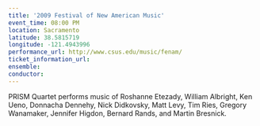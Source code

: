 ```yaml
---
title: '2009 Festival of New American Music'
event_time: 08:00 PM
location: Sacramento
latitude: 38.5815719
longitude: -121.4943996
performance_url: http://www.csus.edu/music/fenam/
ticket_information_url: 
ensemble: 
conductor: 
---
```

PRISM Quartet performs music of Roshanne Etezady, William Albright, Ken Ueno, Donnacha Dennehy, Nick Didkovsky, Matt Levy, Tim Ries, Gregory Wanamaker, Jennifer Higdon, Bernard Rands, and Martin Bresnick.  